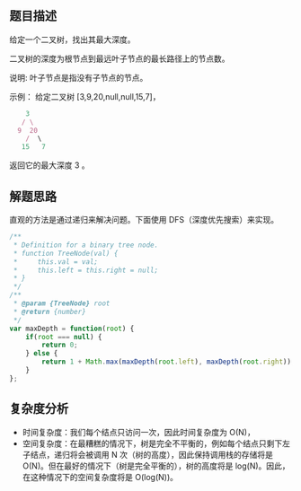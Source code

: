 ## 题目描述
给定一个二叉树，找出其最大深度。

二叉树的深度为根节点到最远叶子节点的最长路径上的节点数。

说明: 叶子节点是指没有子节点的节点。

示例：
给定二叉树 [3,9,20,null,null,15,7]，
```js
    3
   / \
  9  20
    /  \
   15   7

```
返回它的最大深度 3 。


## 解题思路
直观的方法是通过递归来解决问题。下面使用 DFS（深度优先搜索）来实现。


```js
/**
 * Definition for a binary tree node.
 * function TreeNode(val) {
 *     this.val = val;
 *     this.left = this.right = null;
 * }
 */
/**
 * @param {TreeNode} root
 * @return {number}
 */
var maxDepth = function(root) {
    if(root === null) {
        return 0;
    } else {
        return 1 + Math.max(maxDepth(root.left), maxDepth(root.right));
    }
};
```
## 复杂度分析


- 时间复杂度：我们每个结点只访问一次，因此时间复杂度为 O(N)，
- 空间复杂度：在最糟糕的情况下，树是完全不平衡的，例如每个结点只剩下左子结点，递归将会被调用 N 次（树的高度），因此保持调用栈的存储将是 O(N)。但在最好的情况下（树是完全平衡的），树的高度将是 log(N)。因此，在这种情况下的空间复杂度将是 O(log(N))。
